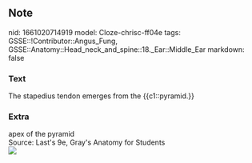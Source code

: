 ## Note
nid: 1661020714919
model: Cloze-chrisc-ff04e
tags: GSSE::!Contributor::Angus_Fung, GSSE::Anatomy::Head_neck_and_spine::18._Ear::Middle_Ear
markdown: false

### Text
The stapedius tendon emerges from the {{c1::pyramid.}}

### Extra
<div>
  apex of the pyramid
</div>
<div>
  Source: Last's 9e, Gray's Anatomy for Students
</div><img src=
"paste-2943b2964799d7376e3916542132def53a008732.jpg">
